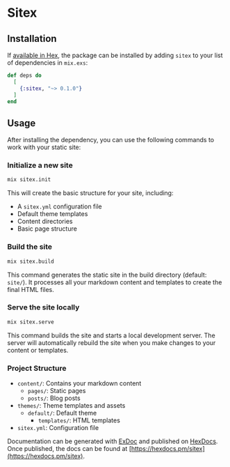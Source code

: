 # Sitex

## Installation

If [available in Hex](https://hex.pm/docs/publish), the package can be installed
by adding `sitex` to your list of dependencies in `mix.exs`:

```elixir
def deps do
  [
    {:sitex, "~> 0.1.0"}
  ]
end
```

## Usage

After installing the dependency, you can use the following commands to work with your static site:

### Initialize a new site
```bash
mix sitex.init
```
This will create the basic structure for your site, including:
- A `sitex.yml` configuration file
- Default theme templates
- Content directories
- Basic page structure

### Build the site
```bash
mix sitex.build
```
This command generates the static site in the build directory (default: `site/`). It processes all your markdown content and templates to create the final HTML files.

### Serve the site locally
```bash
mix sitex.serve
```
This command builds the site and starts a local development server. The server will automatically rebuild the site when you make changes to your content or templates.

### Project Structure
- `content/`: Contains your markdown content
  - `pages/`: Static pages
  - `posts/`: Blog posts
- `themes/`: Theme templates and assets
  - `default/`: Default theme
    - `templates/`: HTML templates
- `sitex.yml`: Configuration file

Documentation can be generated with [ExDoc](https://github.com/elixir-lang/ex_doc)
and published on [HexDocs](https://hexdocs.pm). Once published, the docs can
be found at [https://hexdocs.pm/sitex](https://hexdocs.pm/sitex).
